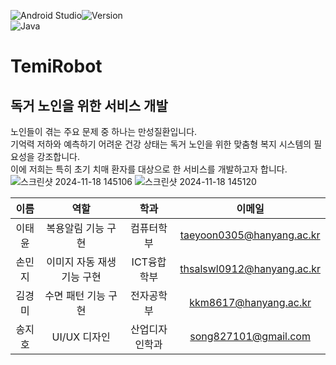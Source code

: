 ![Android Studio](https://img.shields.io/badge/Android%20Studio-346ac1?style=for-the-badge&logo=android%20studio&logoColor=white)![Version](https://img.shields.io/badge/4.2.2-808080?style=for-the-badge)<br>
![Java](https://img.shields.io/badge/java-%23ED8B00.svg?style=for-the-badge&logo=openjdk&logoColor=white)

# TemiRobot
## 독거 노인을 위한 서비스 개발
노인들이 겪는 주요 문제 중 하나는 만성질환입니다.<br>기억력 저하와 예측하기 어려운 건강 상태는 독거 노인을 위한 맞춤형 복지 시스템의 필요성을 강조합니다.<br>이에 저희는 특히 초기 치매 환자를 대상으로 한 서비스를 개발하고자 합니다. 
![스크린샷 2024-11-18 145106](https://github.com/user-attachments/assets/55d1e91b-f5f2-4342-8972-83d23c4f31fd)
![스크린샷 2024-11-18 145120](https://github.com/user-attachments/assets/43c18120-9508-4608-b381-56d110319d1f)

|이름|역할|학과|이메일|
|:-----:|:-----:|:-----:|:-----:|
|이태윤|복용알림 기능 구현|컴퓨터학부|taeyoon0305@hanyang.ac.kr|
|손민지|이미지 자동 재생 기능 구현|ICT융합학부|thsalswl0912@hanyang.ac.kr|
|김경미|수면 패턴 기능 구현|전자공학부|kkm8617@hanyang.ac.kr|
|송지호|UI/UX 디자인|산업디자인학과|song827101@gmail.com|
